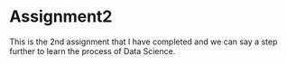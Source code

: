 # Assignment2
This is the 2nd assignment that I have completed and we can say a step further to learn the process of Data Science.
